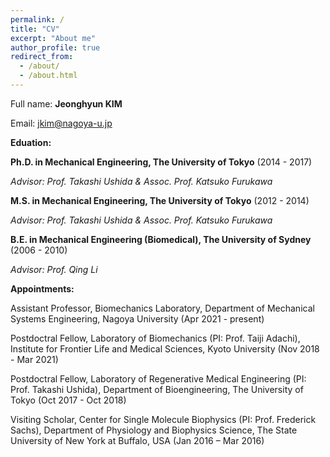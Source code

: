 ```yaml
---
permalink: /
title: "CV"
excerpt: "About me"
author_profile: true
redirect_from: 
  - /about/
  - /about.html
---
```


Full name: **Jeonghyun KIM**

Email: jkim@nagoya-u.jp

**Eduation:**

**Ph.D. in Mechanical Engineering, The University of Tokyo** (2014 - 2017)

*Advisor: Prof. Takashi Ushida & Assoc. Prof. Katsuko Furukawa*

**M.S. in Mechanical Engineering, The University of Tokyo** (2012 - 2014)

*Advisor: Prof. Takashi Ushida & Assoc. Prof. Katsuko Furukawa*

**B.E. in Mechanical Engineering (Biomedical), The University of Sydney** (2006 - 2010)

*Advisor: Prof. Qing Li*

**Appointments:**

Assistant Professor, Biomechanics Laboratory, Department of Mechanical Systems Engineering, Nagoya University (Apr 2021 - present)

Postdoctral Fellow, Laboratory of Biomechanics (PI: Prof. Taiji Adachi), Institute for Frontier Life and Medical Sciences, Kyoto University (Nov 2018 - Mar 2021)

Postdoctral Fellow, Laboratory of Regenerative Medical Engineering (PI: Prof. Takashi Ushida), Department of Bioengineering, The University of Tokyo (Oct 2017 - Oct 2018)

Visiting Scholar, Center for Single Molecule Biophysics (PI: Prof. Frederick Sachs), Department of Physiology and Biophysics Science, The State University of New York at Buffalo, USA (Jan 2016 – Mar 2016)

